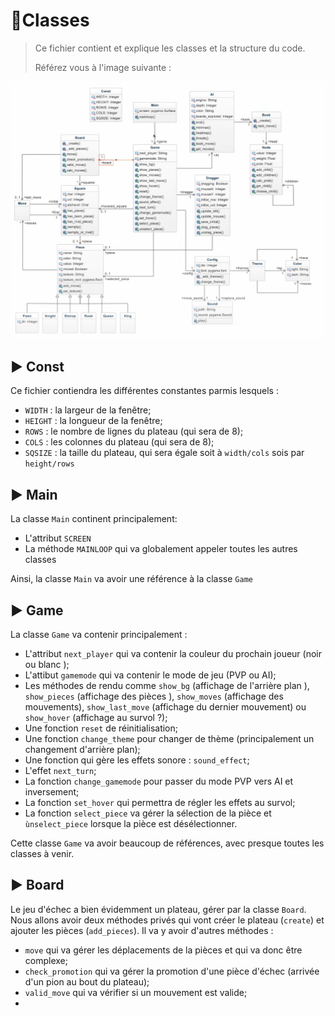 # 📒Classes

> Ce fichier contient et explique les classes et la structure du code.
>
> Référez vous à l'image suivante :

![image](./classes.png)

## ▶️ Const

Ce fichier contiendra les différentes constantes parmis lesquels : 

* `WIDTH`  : la largeur de la fenêtre;
* `HEIGHT` : la longueur de la fenêtre;
* `ROWS` : le nombre de lignes du plateau (qui sera de 8);
* `COLS` : les colonnes du plateau (qui sera de 8);
* `SQSIZE` : la taille du plateau, qui sera égale soit à `width/cols` sois par `height/rows`



## ▶️ Main 

La classe `Main` continent principalement: 

- L'attribut `SCREEN`
- La méthode `MAINLOOP` qui va globalement appeler toutes les autres classes 

Ainsi, la classe `Main` va avoir une référence à la classe `Game`

## ▶️ Game 

La classe `Game` va contenir principalement : 

- L'attribut `next_player` qui va contenir la couleur du prochain joueur (noir ou blanc );
- L'attibut `gamemode` qui va contenir le mode de jeu (PVP ou AI);
- Les méthodes de rendu comme `show_bg` (affichage de l'arrière plan ), `show_pieces` (affichage des pièces ), `show_moves` (affichage des mouvements), `show_last_move` (affichage du dernier mouvement) ou `show_hover` (affichage au survol ?);
- Une fonction `reset` de réinitialisation;
- Une fonction `change_theme` pour changer de thème (principalement un changement d'arrière plan);
- Une fonction qui gère les effets sonore : `sound_effect`;
- L'effet `next_turn`;
- La fonction `change_gamemode` pour passer du mode PVP vers AI et inversement;
- La fonction `set_hover` qui permettra de régler les effets au survol; 
- La fonction `select_piece` va gérer la sélection de la pièce et `ùnselect_piece` lorsque la pièce est désélectionner.

Cette classe `Game` va avoir beaucoup de références, avec presque toutes les classes à venir. 



## ▶️ Board 

Le jeu d'échec a bien évidemment un plateau, gérer par la classe `Board`. 
Nous allons avoir deux méthodes privés qui vont créer le plateau (`create`) et ajouter les pièces (`add_pieces`). 
Il va y avoir d'autres méthodes : 

- `move` qui va gérer les déplacements de la pièces et qui va donc être complexe;
- `check_promotion` qui va gérer la promotion d'une pièce d'échec (arrivée d'un pion au bout du plateau);
- `valid_move` qui va vérifier si un mouvement est valide;
- 
